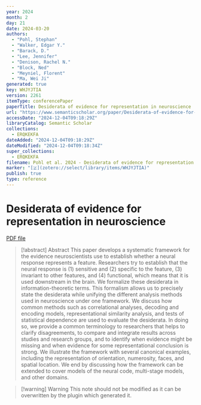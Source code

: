 ```yaml
---
year: 2024
month: 2
day: 21
date: 2024-03-20
authors:
  - "Pohl, Stephan"
  - "Walker, Edgar Y."
  - "Barack, D."
  - "Lee, Jennifer"
  - "Denison, Rachel N."
  - "Block, Ned"
  - "Meyniel, Florent"
  - "Ma, Wei Ji"
generated: true
key: WHJYJTIA
version: 2261
itemType: conferencePaper
paperTitle: Desiderata of evidence for representation in neuroscience
url: "https://www.semanticscholar.org/paper/Desiderata-of-evidence-for-representation-in-Pohl-Walker/a0f2d12a10f27993ad97a1351fa0bdb5056ef1dd"
accessDate: "2024-12-04T09:18:29Z"
libraryCatalog: Semantic Scholar
collections:
  - ERQKEKFA
dateAdded: "2024-12-04T09:18:29Z"
dateModified: "2024-12-04T09:18:34Z"
super_collections:
  - ERQKEKFA
filename: Pohl et al. 2024 - Desiderata of evidence for representation in neuroscience.pdf
marker: "[🇿](zotero://select/library/items/WHJYJTIA)"
publish: true
type: reference
---
```

# Desiderata of evidence for representation in neuroscience

[PDF file](/Papers/PDFs/Pohl%20et%20al.%202024%20-%20Desiderata%20of%20evidence%20for%20representation%20in%20neuroscience.pdf)

> [!abstract] Abstract
> This paper develops a systematic framework for the evidence neuroscientists use to establish whether a neural response represents a feature. Researchers try to establish that the neural response is (1) sensitive and (2) specific to the feature, (3) invariant to other features, and (4) functional, which means that it is used downstream in the brain. We formalize these desiderata in information-theoretic terms. This formalism allows us to precisely state the desiderata while unifying the different analysis methods used in neuroscience under one framework. We discuss how common methods such as correlational analyses, decoding and encoding models, representational similarity analysis, and tests of statistical dependence are used to evaluate the desiderata. In doing so, we provide a common terminology to researchers that helps to clarify disagreements, to compare and integrate results across studies and research groups, and to identify when evidence might be missing and when evidence for some representational conclusion is strong. We illustrate the framework with several canonical examples, including the representation of orientation, numerosity, faces, and spatial location. We end by discussing how the framework can be extended to cover models of the neural code, multi-stage models, and other domains.

>[!warning] Warning
> This note should not be modified as it can be overwritten by the plugin which generated it.

